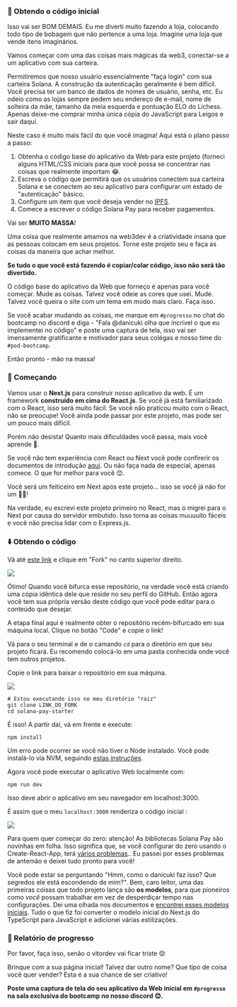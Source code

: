 ### 🤖 Obtendo o código inicial

Isso vai ser BOM DEMAIS. Eu me diverti muito fazendo a loja, colocando todo tipo de bobagem que não pertence a uma loja. Imagine uma loja que vende itens imaginários.

Vamos começar com uma das coisas mais mágicas da web3, conectar-se a um aplicativo com sua carteira.

Permitiremos que nosso usuário essencialmente "faça login" com sua carteira Solana. A construção da autenticação geralmente é bem difícil. Você precisa ter um banco de dados de nomes de usuário, senha, etc. Eu odeio como as lojas sempre pedem seu endereço de e-mail, nome de solteira da mãe, tamanho da meia esquerda e pontuação ELO do Lichess. Apenas deixe-me comprar minha única cópia do JavaScript para Leigos e sair daqui.

Neste caso é muito mais fácil do que você imagina! Aqui está o plano passo a passo:

1. Obtenha o código base do aplicativo da Web para este projeto (forneci alguns HTML/CSS iniciais para que você possa se concentrar nas coisas que realmente importam 😂.
2. Escreva o código que permitirá que os usuários conectem sua carteira Solana e se conectem ao seu aplicativo para configurar um estado de "autenticação" básico.
3. Configure um item que você deseja vender no [IPFS](https://www.web3dev.com.br/beperello/como-usar-o-ipfs-a-espinha-dorsal-da-web3-57jm).
4. Comece a escrever o código Solana Pay para receber pagamentos.

Vai ser **MUITO MASSA**!

Uma coisa que realmente amamos na web3dev é a criatividade insana que as pessoas colocam em seus projetos. Torne este projeto seu e faça as coisas da maneira que achar melhor.

**Se tudo o que você está fazendo é copiar/colar código, isso não será tão divertido.**

O código base do aplicativo da Web que forneço é apenas para você começar. Mude as coisas. Talvez você odeie as cores que usei. Mude. Talvez você queira o site com um tema em modo mais claro. Faça isso.

Se você acabar mudando as coisas, me marque em `#progresso` no chat do bootcamp no discord e diga - "Fala @danicuki olha que íncrivel o que eu implementei no código" e poste uma captura de tela, isso vai ser imensamente gratificante e motivador para seus colégas e nosso time do `#pod-bootcamp`.

Então pronto - mão na massa!

### 🏁 Começando

Vamos usar o **Next.js** para construir nosso aplicativo da web. É um framework **construído em cima do React.js**. Se você já está familiarizado com o React, isso será muito fácil. Se você não praticou muito com o React, não se preocupe! Você ainda pode passar por este projeto, mas pode ser um pouco mais difícil.

Porém não desista! Quanto mais dificuldades você passa, mais você aprende 🧠.

Se você não tem experiência com React ou Next você pode confirerir os documentos de introdução [aqui](https://nextjs.org/docs). Ou não faça nada de especial, apenas comece. O que for melhor para você 😊.

Você será um feiticeiro em Next após este projeto… isso se você já não for um 🧙‍♂!

Na verdade, eu escrevi este projeto primeiro no React, mas o migrei para o Next por causa do servidor embutido. Isso torna as coisas muuuuito fáceis e você não precisa lidar com o Express.js.

### ⬇️ Obtendo o código

Vá até [este link](https://github.com/w3b3d3v/solana-pay-starter) e clique em "Fork" no canto superior direito.

![](https://i.imgur.com/gMLU93Y.png)

Ótimo! Quando você bifurca esse repositório, na verdade você está criando uma cópia idêntica dele que reside no seu perfil do GitHub. Então agora você tem sua própria versão deste código que você pode editar para o conteúdo que desejar.

A etapa final aqui é realmente obter o repositório recém-bifurcado em sua máquina local. Clique no botão "Code" e copie o link!

Vá para o seu terminal e de o camando `cd` para o diretório em que seu projeto ficará. Eu recomendo colocá-lo em uma pasta conhecida onde você tem outros projetos.

Copie o link para baixar o repositório em sua máquina.

![](https://i.imgur.com/o4sl2gM.png)

```
# Estou executando isso no meu diretório "raiz"
git clone LINK_DO_FORK
cd solana-pay-starter
```

É isso! A partir daí, vá em frente e execute:

```
npm install
```

Um erro pode ocorrer se você não tiver o Node instalado. Você pode instalá-lo via NVM, seguindo [estas instruções](https://github.com/nvm-sh/nvm#installing-and-updating).

Agora você pode executar o aplicativo Web localmente com:

```
npm run dev
```

Isso deve abrir o aplicativo em seu navegador em localhost:3000.

É assim que o meu `localhost:3000` renderiza o código inicial :

![](https://i.imgur.com/2xa6feD.png)

Para quem quer começar do zero: atenção! As bibliotecas Solana Pay são novinhas em folha. Isso significa que, se você configurar do zero usando o Create-React-App, terá [vários problemas](https://github.com/solana-labs/wallet-adapter/issues/241).. Eu passei por esses problemas de antemão e deixei tudo pronto para você!

Você pode estar se perguntando "Hmm, como o danicuki faz isso? Que segredos ele está escondendo de mim?". Bem, caro leitor, uma das primeiras coisas que todo projeto lança são **os modelos**, para que pioneiros como *você* possam trabalhar em vez de desperdiçar tempo nas configurações. Dei uma olhada nos documentos e [encontrei esses modelos iniciais](https://github.com/solana-labs/wallet-adapter/tree/master/packages/starter). Tudo o que fiz foi converter o modelo inicial do Next.js do TypeScript para JavaScript e adicionei várias estilizações.

### 🚨 Relatório de progresso

Por favor, faça isso, senão o vitordev vai ficar triste 😟

Brinque com a sua página inicial! Talvez dar outro nome? Que tipo de coisa você quer vender? Esta é a sua chance de ser criativo!

**Poste uma captura de tela do seu aplicativo da Web inicial em `#progresso` na sala exclusiva do bootcamp no nosso discord 😊.**
